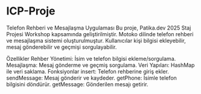 # ICP-Proje

Telefon Rehberi ve Mesajlaşma Uygulaması
Bu proje, Patika.dev 2025 Staj Projesi Workshop kapsamında geliştirilmiştir. Motoko dilinde telefon rehberi ve mesajlaşma sistemi oluşturulmuştur. Kullanıcılar kişi bilgisi ekleyebilir, mesaj gönderebilir ve geçmişi sorgulayabilir.

Özellikler
Rehber Yönetimi: İsim ve telefon bilgisi ekleme/sorgulama.
Mesajlaşma: Mesaj gönderme ve geçmiş sorgulama.
Veri Yapıları: HashMap ile veri saklama.
Fonksiyonlar
insert: Telefon rehberine giriş ekler.
sendMessage: Mesaj gönderir ve kaydeder.
getPhone: İsimle telefon bilgisini döndürür.
getMessage: Gönderilen mesajı getirir.
